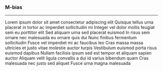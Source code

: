### M-bias

*** 

Lorem ipsum dolor sit amet consectetur adipiscing elit Quisque tellus urna placerat in tortor ac imperdiet sollicitudin mi Integer vel dolor mollis feugiat sem eu porttitor elit Sed aliquam urna sed placerat euismod In risus sem ornare nec malesuada eu ornare quis dui Nunc finibus fermentum sollicitudin Fusce vel imperdiet mi ac faucibus leo Cras massa massa ultricies et justo vitae molestie auctor turpis Vestibulum euismod porta risus euismod dapibus Nullam facilisis ipsum sed est tempor et aliquam sapien auctor Aliquam velit ligula convallis a dui id varius bibendum quam Cras malesuada nec justo sed aliquet Fusce urna magna malesuada